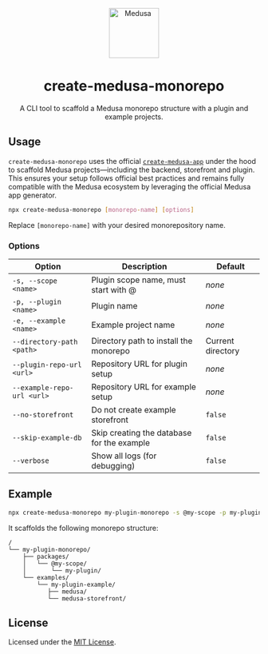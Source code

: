 <p align="center">
  <a href="https://www.medusajs.com">
    <img alt="Medusa" src="https://user-images.githubusercontent.com/7554214/153162406-bf8fd16f-aa98-4604-b87b-e13ab4baf604.png" width="100" />
  </a>
</p>
<h1 align="center">
  create-medusa-monorepo
</h1>

<p align="center">
  A CLI tool to scaffold a Medusa monorepo structure with a plugin and example projects.
</p>

## Usage

`create-medusa-monorepo` uses the official [`create-medusa-app`](https://docs.medusajs.com/resources/create-medusa-app) under the hood to scaffold Medusa projects—including the backend, storefront and plugin. This ensures your setup follows official best practices and remains fully compatible with the Medusa ecosystem by leveraging the official Medusa app generator.

```bash
npx create-medusa-monorepo [monorepo-name] [options]
```

Replace `[monorepo-name]` with your desired monorepository name.

### Options

| Option                     | Description                                | Default           |
| -------------------------- | ------------------------------------------ | ----------------- |
| `-s, --scope <name>`       | Plugin scope name, must start with @       | _none_            |
| `-p, --plugin <name>`      | Plugin name                                | _none_            |
| `-e, --example <name>`     | Example project name                       | _none_            |
| `--directory-path <path>`  | Directory path to install the monorepo     | Current directory |
| `--plugin-repo-url <url>`  | Repository URL for plugin setup            | _none_            |
| `--example-repo-url <url>` | Repository URL for example setup           | _none_            |
| `--no-storefront`          | Do not create example storefront           | `false`           |
| `--skip-example-db`        | Skip creating the database for the example | `false`           |
| `--verbose`                | Show all logs (for debugging)              | `false`           |

## Example

```bash
npx create-medusa-monorepo my-plugin-monorepo -s @my-scope -p my-plugin -e my-plugin-example
```

It scaffolds the following monorepo structure:

```
/
└── my-plugin-monorepo/
    ├── packages/
    │   └── @my-scope/
    │       └── my-plugin/
    └── examples/
        └── my-plugin-example/
           ├── medusa/
           └── medusa-storefront/
```

## License

Licensed under the [MIT License](LICENSE).